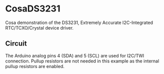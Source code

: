 CosaDS3231
==========

Cosa demonstration of the DS3231, Extremely Accurate I2C-Integrated
RTC/TCXO/Crystal device driver.

Circuit
-------
The Arduino analog pins 4 (SDA) and 5 (SCL) are used for I2C/TWI
connection. Pullup resistors are not needed in this example as the
internal pullup resistors are enabled. 



